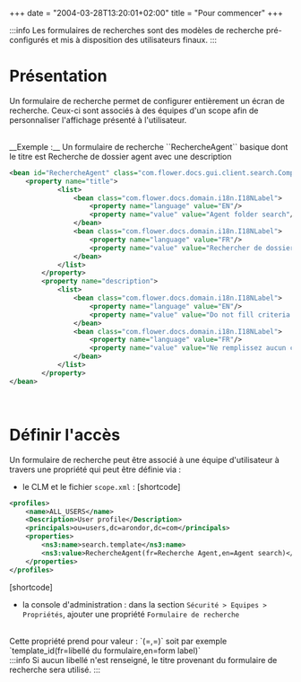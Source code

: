 +++
date = "2004-03-28T13:20:01+02:00"
title = "Pour commencer"
+++


:::info
Les formulaires de recherches sont des modèles de recherche pré-configurés et mis à disposition des utilisateurs finaux.
:::

# Présentation 
Un formulaire de recherche permet de configurer entièrement un écran de recherche.
Ceux-ci sont associés à des équipes d'un scope afin de personnaliser l'affichage présenté à l'utilisateur.

<br/>
__Exemple :__ Un formulaire de recherche ``RechercheAgent`` basique dont le titre est Recherche de dossier agent avec une description 

```xml      
<bean id="RechercheAgent" class="com.flower.docs.gui.client.search.ComponentSearchPresenter" scope="prototype">
  	<property name="title">
			<list>
				<bean class="com.flower.docs.domain.i18n.I18NLabel">
					<property name="language" value="EN"/>
					<property name="value" value="Agent folder search"/>
				</bean>
				<bean class="com.flower.docs.domain.i18n.I18NLabel">
					<property name="language" value="FR"/>
					<property name="value" value="Rechercher de dossier agent"/>
				</bean>
			</list>
		</property>
		<property name="description">
			<list>
				<bean class="com.flower.docs.domain.i18n.I18NLabel">
					<property name="language" value="EN"/>
					<property name="value" value="Do not fill criteria to find all agent folders"/>
				</bean>
				<bean class="com.flower.docs.domain.i18n.I18NLabel">
					<property name="language" value="FR"/>
					<property name="value" value="Ne remplissez aucun critère pour retrouver l'ensemble des dossiers agents"/>
				</bean>
			</list>
		</property>
</bean>
```

<br/>

# Définir l'accès

Un formulaire de recherche peut être associé à une équipe d'utilisateur à travers une propriété qui peut être définie via :

* le CLM et le fichier `scope.xml` : 
[shortcode]
```xml
<profiles>
	<name>ALL_USERS</name>
	<Description>User profile</Description>
	<principals>ou=users,dc=arondor,dc=com</principals>
	<properties>
		<ns3:name>search.template</ns3:name>
		<ns3:value>RechercheAgent(fr=Recherche Agent,en=Agent search)</ns3:value>
	</properties>
</profiles>
```
[shortcode]
* la console d'administration : dans la section `Sécurité > Equipes > Propriétés`, ajouter une propriété `Formulaire de recherche`
 
<br/> 
Cette propriété prend pour valeur : `<identifiant>(<langue>=<libellé>,<langue2>=<libellé2>)` soit par exemple `template_id(fr=libellé du formulaire,en=form 	label)`

<br/>
:::info
Si aucun libellé n'est renseigné, le titre provenant du formulaire de recherche sera utilisé. 
:::